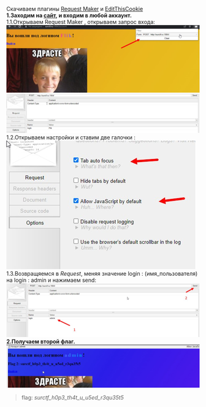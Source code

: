 Скачиваем плагины [Request Maker](https://chrome.google.com/webstore/detail/request-maker/kajfghlhfkcocafkcjlajldicbikpgnp?hl=ru) и [EditThisCookie](https://chrome.google.com/webstore/detail/editthiscookie/fngmhnnpilhplaeedifhccceomclgfbg?hl=ru)  
__1.Заходим на [сайт](http://surctf.ru:1984/), и входим в любой аккаунт.__  
1.1.Открываем Request Maker , открываем запрос входа: ![1](attacments/1.jpg)  
![2](attacments/2.jpg)
1.2.Открываем настройки и ставим две галочки : ![3](attacments/3.jpg)  
1.3.Возвращяемся в _Request_, меняя значение login : (имя_пользователя) на login : admin и нажимаем send:![4](attacments/4.jpg)  
__2.Получаем второй флаг.__
![5](attacments/5.jpg)
> flag: _surctf_h0p3_th4t_u_u5ed_r3qu35t5_
